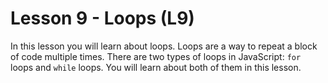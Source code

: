 # Lesson 9 - Loops (L9)

In this lesson you will learn about loops.
Loops are a way to repeat a block of code multiple times.
There are two types of loops in JavaScript: `for` loops and `while` loops.
You will learn about both of them in this lesson.